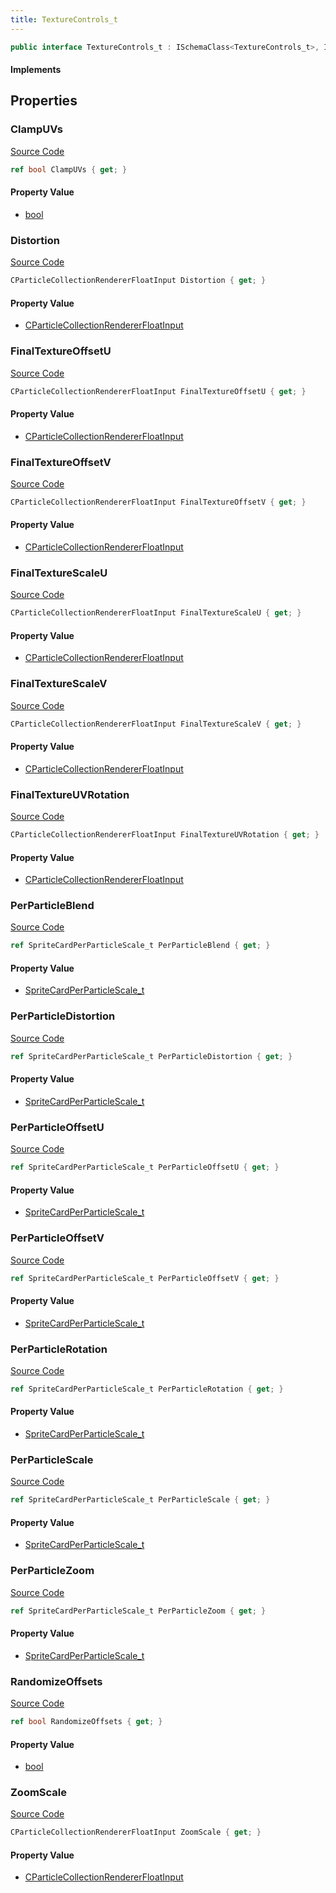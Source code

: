 ```yaml
---
title: TextureControls_t
---
```


```csharp
public interface TextureControls_t : ISchemaClass<TextureControls_t>, ISchemaField, ISchemaClass, INativeHandle
```

#### Implements

## Properties

### ClampUVs

[Source Code](https://github.com/swiftly-solution/swiftlys2/blob/main/managed/src/SwiftlyS2.Generated/Schemas/Interfaces/TextureControls_t.cs#L33)

```csharp
ref bool ClampUVs { get; }
```

#### Property Value

- [bool](https://learn.microsoft.com/dotnet/api/system.boolean)

### Distortion

[Source Code](https://github.com/swiftly-solution/swiftlys2/blob/main/managed/src/SwiftlyS2.Generated/Schemas/Interfaces/TextureControls_t.cs#L29)

```csharp
CParticleCollectionRendererFloatInput Distortion { get; }
```

#### Property Value

- [CParticleCollectionRendererFloatInput](/docs/api/shared/schemadefinitions/cparticlecollectionrendererfloatinput)

### FinalTextureOffsetU

[Source Code](https://github.com/swiftly-solution/swiftlys2/blob/main/managed/src/SwiftlyS2.Generated/Schemas/Interfaces/TextureControls_t.cs#L21)

```csharp
CParticleCollectionRendererFloatInput FinalTextureOffsetU { get; }
```

#### Property Value

- [CParticleCollectionRendererFloatInput](/docs/api/shared/schemadefinitions/cparticlecollectionrendererfloatinput)

### FinalTextureOffsetV

[Source Code](https://github.com/swiftly-solution/swiftlys2/blob/main/managed/src/SwiftlyS2.Generated/Schemas/Interfaces/TextureControls_t.cs#L23)

```csharp
CParticleCollectionRendererFloatInput FinalTextureOffsetV { get; }
```

#### Property Value

- [CParticleCollectionRendererFloatInput](/docs/api/shared/schemadefinitions/cparticlecollectionrendererfloatinput)

### FinalTextureScaleU

[Source Code](https://github.com/swiftly-solution/swiftlys2/blob/main/managed/src/SwiftlyS2.Generated/Schemas/Interfaces/TextureControls_t.cs#L17)

```csharp
CParticleCollectionRendererFloatInput FinalTextureScaleU { get; }
```

#### Property Value

- [CParticleCollectionRendererFloatInput](/docs/api/shared/schemadefinitions/cparticlecollectionrendererfloatinput)

### FinalTextureScaleV

[Source Code](https://github.com/swiftly-solution/swiftlys2/blob/main/managed/src/SwiftlyS2.Generated/Schemas/Interfaces/TextureControls_t.cs#L19)

```csharp
CParticleCollectionRendererFloatInput FinalTextureScaleV { get; }
```

#### Property Value

- [CParticleCollectionRendererFloatInput](/docs/api/shared/schemadefinitions/cparticlecollectionrendererfloatinput)

### FinalTextureUVRotation

[Source Code](https://github.com/swiftly-solution/swiftlys2/blob/main/managed/src/SwiftlyS2.Generated/Schemas/Interfaces/TextureControls_t.cs#L25)

```csharp
CParticleCollectionRendererFloatInput FinalTextureUVRotation { get; }
```

#### Property Value

- [CParticleCollectionRendererFloatInput](/docs/api/shared/schemadefinitions/cparticlecollectionrendererfloatinput)

### PerParticleBlend

[Source Code](https://github.com/swiftly-solution/swiftlys2/blob/main/managed/src/SwiftlyS2.Generated/Schemas/Interfaces/TextureControls_t.cs#L35)

```csharp
ref SpriteCardPerParticleScale_t PerParticleBlend { get; }
```

#### Property Value

- [SpriteCardPerParticleScale_t](/docs/api/shared/schemadefinitions/spritecardperparticlescale_t)

### PerParticleDistortion

[Source Code](https://github.com/swiftly-solution/swiftlys2/blob/main/managed/src/SwiftlyS2.Generated/Schemas/Interfaces/TextureControls_t.cs#L47)

```csharp
ref SpriteCardPerParticleScale_t PerParticleDistortion { get; }
```

#### Property Value

- [SpriteCardPerParticleScale_t](/docs/api/shared/schemadefinitions/spritecardperparticlescale_t)

### PerParticleOffsetU

[Source Code](https://github.com/swiftly-solution/swiftlys2/blob/main/managed/src/SwiftlyS2.Generated/Schemas/Interfaces/TextureControls_t.cs#L39)

```csharp
ref SpriteCardPerParticleScale_t PerParticleOffsetU { get; }
```

#### Property Value

- [SpriteCardPerParticleScale_t](/docs/api/shared/schemadefinitions/spritecardperparticlescale_t)

### PerParticleOffsetV

[Source Code](https://github.com/swiftly-solution/swiftlys2/blob/main/managed/src/SwiftlyS2.Generated/Schemas/Interfaces/TextureControls_t.cs#L41)

```csharp
ref SpriteCardPerParticleScale_t PerParticleOffsetV { get; }
```

#### Property Value

- [SpriteCardPerParticleScale_t](/docs/api/shared/schemadefinitions/spritecardperparticlescale_t)

### PerParticleRotation

[Source Code](https://github.com/swiftly-solution/swiftlys2/blob/main/managed/src/SwiftlyS2.Generated/Schemas/Interfaces/TextureControls_t.cs#L43)

```csharp
ref SpriteCardPerParticleScale_t PerParticleRotation { get; }
```

#### Property Value

- [SpriteCardPerParticleScale_t](/docs/api/shared/schemadefinitions/spritecardperparticlescale_t)

### PerParticleScale

[Source Code](https://github.com/swiftly-solution/swiftlys2/blob/main/managed/src/SwiftlyS2.Generated/Schemas/Interfaces/TextureControls_t.cs#L37)

```csharp
ref SpriteCardPerParticleScale_t PerParticleScale { get; }
```

#### Property Value

- [SpriteCardPerParticleScale_t](/docs/api/shared/schemadefinitions/spritecardperparticlescale_t)

### PerParticleZoom

[Source Code](https://github.com/swiftly-solution/swiftlys2/blob/main/managed/src/SwiftlyS2.Generated/Schemas/Interfaces/TextureControls_t.cs#L45)

```csharp
ref SpriteCardPerParticleScale_t PerParticleZoom { get; }
```

#### Property Value

- [SpriteCardPerParticleScale_t](/docs/api/shared/schemadefinitions/spritecardperparticlescale_t)

### RandomizeOffsets

[Source Code](https://github.com/swiftly-solution/swiftlys2/blob/main/managed/src/SwiftlyS2.Generated/Schemas/Interfaces/TextureControls_t.cs#L31)

```csharp
ref bool RandomizeOffsets { get; }
```

#### Property Value

- [bool](https://learn.microsoft.com/dotnet/api/system.boolean)

### ZoomScale

[Source Code](https://github.com/swiftly-solution/swiftlys2/blob/main/managed/src/SwiftlyS2.Generated/Schemas/Interfaces/TextureControls_t.cs#L27)

```csharp
CParticleCollectionRendererFloatInput ZoomScale { get; }
```

#### Property Value

- [CParticleCollectionRendererFloatInput](/docs/api/shared/schemadefinitions/cparticlecollectionrendererfloatinput)

